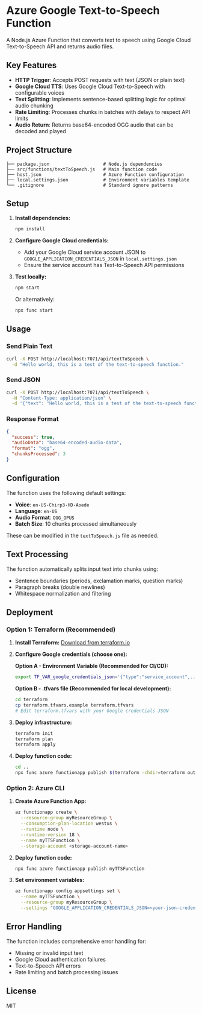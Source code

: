 # Azure Google Text-to-Speech Function

A Node.js Azure Function that converts text to speech using Google Cloud Text-to-Speech API and returns audio files.

## Key Features

- **HTTP Trigger**: Accepts POST requests with text (JSON or plain text)
- **Google Cloud TTS**: Uses Google Cloud Text-to-Speech with configurable voices
- **Text Splitting**: Implements sentence-based splitting logic for optimal audio chunking
- **Rate Limiting**: Processes chunks in batches with delays to respect API limits
- **Audio Return**: Returns base64-encoded OGG audio that can be decoded and played

## Project Structure

```
├── package.json                    # Node.js dependencies
├── src/functions/textToSpeech.js   # Main function code
├── host.json                       # Azure Function configuration
├── local.settings.json             # Environment variables template
└── .gitignore                      # Standard ignore patterns
```

## Setup

1. **Install dependencies:**
   ```bash
   npm install
   ```

2. **Configure Google Cloud credentials:**
   - Add your Google Cloud service account JSON to `GOOGLE_APPLICATION_CREDENTIALS_JSON` in `local.settings.json`
   - Ensure the service account has Text-to-Speech API permissions

3. **Test locally:**
   ```bash
   npm start
   ```
   
   Or alternatively:
   ```bash
   npx func start
   ```

## Usage

### Send Plain Text
```bash
curl -X POST http://localhost:7071/api/textToSpeech \
  -d "Hello world, this is a test of the text-to-speech function."
```

### Send JSON
```bash
curl -X POST http://localhost:7071/api/textToSpeech \
  -H "Content-Type: application/json" \
  -d '{"text": "Hello world, this is a test of the text-to-speech function."}'
```

### Response Format
```json
{
  "success": true,
  "audioData": "base64-encoded-audio-data",
  "format": "ogg",
  "chunksProcessed": 3
}
```

## Configuration

The function uses the following default settings:
- **Voice**: `en-US-Chirp3-HD-Aoede`
- **Language**: `en-US`
- **Audio Format**: `OGG_OPUS`
- **Batch Size**: 10 chunks processed simultaneously

These can be modified in the `textToSpeech.js` file as needed.

## Text Processing

The function automatically splits input text into chunks using:
- Sentence boundaries (periods, exclamation marks, question marks)
- Paragraph breaks (double newlines)
- Whitespace normalization and filtering

## Deployment

### Option 1: Terraform (Recommended)

1. **Install Terraform:** [Download from terraform.io](https://www.terraform.io/downloads)

2. **Configure Google credentials (choose one):**
   
   **Option A - Environment Variable (Recommended for CI/CD):**
   ```bash
   export TF_VAR_google_credentials_json='{"type":"service_account",...}'
   ```
   
   **Option B - .tfvars file (Recommended for local development):**
   ```bash
   cd terraform
   cp terraform.tfvars.example terraform.tfvars
   # Edit terraform.tfvars with your Google credentials JSON
   ```

3. **Deploy infrastructure:**
   ```bash
   terraform init
   terraform plan
   terraform apply
   ```

4. **Deploy function code:**
   ```bash
   cd ..
   npx func azure functionapp publish $(terraform -chdir=terraform output -raw function_app_name)
   ```

### Option 2: Azure CLI

1. **Create Azure Function App:**
   ```bash
   az functionapp create \
     --resource-group myResourceGroup \
     --consumption-plan-location westus \
     --runtime node \
     --runtime-version 18 \
     --name myTTSFunction \
     --storage-account <storage-account-name>
   ```

2. **Deploy function code:**
   ```bash
   npx func azure functionapp publish myTTSFunction
   ```

3. **Set environment variables:**
   ```bash
   az functionapp config appsettings set \
     --name myTTSFunction \
     --resource-group myResourceGroup \
     --settings "GOOGLE_APPLICATION_CREDENTIALS_JSON=<your-json-credentials>"
   ```

## Error Handling

The function includes comprehensive error handling for:
- Missing or invalid input text
- Google Cloud authentication failures
- Text-to-Speech API errors
- Rate limiting and batch processing issues

## License

MIT